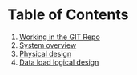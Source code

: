 # Table of Contents
1. [Working in the GIT Repo](GitRepository.md)
2. [System overview](SystemOverview.md)
3. [Physical design](PhysicalDesign.md)
4. [Data load logical design]()
